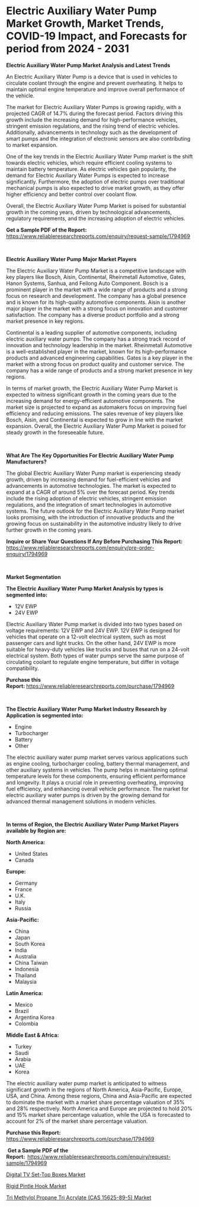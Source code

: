 <p><h1>Electric Auxiliary Water Pump Market Growth, Market Trends, COVID-19 Impact, and Forecasts for period from 2024 - 2031</h1></p><p><strong>Electric Auxiliary Water Pump Market Analysis and Latest Trends</strong></p>
<p><p>An Electric Auxiliary Water Pump is a device that is used in vehicles to circulate coolant through the engine and prevent overheating. It helps to maintain optimal engine temperature and improve overall performance of the vehicle.</p><p>The market for Electric Auxiliary Water Pumps is growing rapidly, with a projected CAGR of 14.7% during the forecast period. Factors driving this growth include the increasing demand for high-performance vehicles, stringent emission regulations, and the rising trend of electric vehicles. Additionally, advancements in technology such as the development of smart pumps and the integration of electronic sensors are also contributing to market expansion.</p><p>One of the key trends in the Electric Auxiliary Water Pump market is the shift towards electric vehicles, which require efficient cooling systems to maintain battery temperature. As electric vehicles gain popularity, the demand for Electric Auxiliary Water Pumps is expected to increase significantly. Furthermore, the adoption of electric pumps over traditional mechanical pumps is also expected to drive market growth, as they offer higher efficiency and better control over coolant flow.</p><p>Overall, the Electric Auxiliary Water Pump Market is poised for substantial growth in the coming years, driven by technological advancements, regulatory requirements, and the increasing adoption of electric vehicles.</p></p>
<p><strong>Get a Sample PDF of the Report:&nbsp;</strong> <a href="https://www.reliableresearchreports.com/enquiry/request-sample/1794969">https://www.reliableresearchreports.com/enquiry/request-sample/1794969</a></p>
<p>&nbsp;</p>
<p><strong>Electric Auxiliary Water Pump Major Market Players</strong></p>
<p><p>The Electric Auxiliary Water Pump Market is a competitive landscape with key players like Bosch, Aisin, Continental, Rheinmetall Automotive, Gates, Hanon Systems, Sanhua, and Feilong Auto Component. Bosch is a prominent player in the market with a wide range of products and a strong focus on research and development. The company has a global presence and is known for its high-quality automotive components. Aisin is another major player in the market with a strong focus on innovation and customer satisfaction. The company has a diverse product portfolio and a strong market presence in key regions.</p><p>Continental is a leading supplier of automotive components, including electric auxiliary water pumps. The company has a strong track record of innovation and technology leadership in the market. Rheinmetall Automotive is a well-established player in the market, known for its high-performance products and advanced engineering capabilities. Gates is a key player in the market with a strong focus on product quality and customer service. The company has a wide range of products and a strong market presence in key regions.</p><p>In terms of market growth, the Electric Auxiliary Water Pump Market is expected to witness significant growth in the coming years due to the increasing demand for energy-efficient automotive components. The market size is projected to expand as automakers focus on improving fuel efficiency and reducing emissions. The sales revenue of key players like Bosch, Aisin, and Continental is expected to grow in line with the market expansion. Overall, the Electric Auxiliary Water Pump Market is poised for steady growth in the foreseeable future.</p></p>
<p>&nbsp;</p>
<p><strong>What Are The Key Opportunities For Electric Auxiliary Water Pump Manufacturers?</strong></p>
<p><p>The global Electric Auxiliary Water Pump market is experiencing steady growth, driven by increasing demand for fuel-efficient vehicles and advancements in automotive technologies. The market is expected to expand at a CAGR of around 5% over the forecast period. Key trends include the rising adoption of electric vehicles, stringent emission regulations, and the integration of smart technologies in automotive systems. The future outlook for the Electric Auxiliary Water Pump market looks promising, with the introduction of innovative products and the growing focus on sustainability in the automotive industry likely to drive further growth in the coming years.</p></p>
<p><strong>Inquire or Share Your Questions If Any Before Purchasing This Report:</strong> <a href="https://www.reliableresearchreports.com/enquiry/pre-order-enquiry/1794969">https://www.reliableresearchreports.com/enquiry/pre-order-enquiry/1794969</a></p>
<p>&nbsp;</p>
<p><strong>Market Segmentation</strong></p>
<p><strong>The Electric Auxiliary Water Pump Market Analysis by types is segmented into:</strong></p>
<p><ul><li>12V EWP</li><li>24V EWP</li></ul></p>
<p><p>Electric Auxiliary Water Pump market is divided into two types based on voltage requirements: 12V EWP and 24V EWP. 12V EWP is designed for vehicles that operate on a 12-volt electrical system, such as most passenger cars and light trucks. On the other hand, 24V EWP is more suitable for heavy-duty vehicles like trucks and buses that run on a 24-volt electrical system. Both types of water pumps serve the same purpose of circulating coolant to regulate engine temperature, but differ in voltage compatibility.</p></p>
<p><strong>Purchase this Report:&nbsp;</strong><a href="https://www.reliableresearchreports.com/purchase/1794969">https://www.reliableresearchreports.com/purchase/1794969</a></p>
<p>&nbsp;</p>
<p><strong>The Electric Auxiliary Water Pump Market Industry Research by Application is segmented into:</strong></p>
<p><ul><li>Engine</li><li>Turbocharger</li><li>Battery</li><li>Other</li></ul></p>
<p><p>The electric auxiliary water pump market serves various applications such as engine cooling, turbocharger cooling, battery thermal management, and other auxiliary systems in vehicles. The pump helps in maintaining optimal temperature levels for these components, ensuring efficient performance and longevity. It plays a crucial role in preventing overheating, improving fuel efficiency, and enhancing overall vehicle performance. The market for electric auxiliary water pumps is driven by the growing demand for advanced thermal management solutions in modern vehicles.</p></p>
<p>&nbsp;</p>
<p><strong>In terms of Region, the Electric Auxiliary Water Pump Market Players available by Region are:</strong></p>
<p>
    <p> <strong> North America: </strong>
        <ul>
            <li>United States</li>
            <li>Canada</li>
        </ul>
        </p> 
    <p> <strong> Europe: </strong>
        <ul>
            <li>Germany</li>
            <li>France</li>
            <li>U.K.</li>
            <li>Italy</li>
            <li>Russia</li>
        </ul>
        </p> 
    <p> <strong> Asia-Pacific: </strong>
        <ul>
            <li>China</li>
            <li>Japan</li>
            <li>South Korea</li>
            <li>India</li>
            <li>Australia</li>
            <li>China Taiwan</li>
            <li>Indonesia</li>
            <li>Thailand</li>
            <li>Malaysia</li>
        </ul>
        </p> 
    <p> <strong> Latin America: </strong>
        <ul>
            <li>Mexico</li>
            <li>Brazil</li>
            <li>Argentina Korea</li>
            <li>Colombia</li>
        </ul>
        </p> 
    <p> <strong> Middle East & Africa: </strong>
        <ul>
            <li>Turkey</li>
            <li>Saudi</li>
            <li>Arabia</li>
            <li>UAE</li>
            <li>Korea</li>
        </ul>
    </p>
    </p>
<p><p>The electric auxiliary water pump market is anticipated to witness significant growth in the regions of North America, Asia-Pacific, Europe, USA, and China. Among these regions, China and Asia-Pacific are expected to dominate the market with a market share percentage valuation of 35% and 28% respectively. North America and Europe are projected to hold 20% and 15% market share percentage valuation, while the USA is forecasted to account for 2% of the market share percentage valuation.</p></p>
<p><strong>Purchase this Report: </strong><a href="https://www.reliableresearchreports.com/purchase/1794969">https://www.reliableresearchreports.com/purchase/1794969</a></p>
<p>&nbsp;<strong>Get a Sample PDF of the Report:&nbsp;&nbsp;</strong><a href="https://www.reliableresearchreports.com/enquiry/request-sample/1794969">https://www.reliableresearchreports.com/enquiry/request-sample/1794969</a></p>
<p><strong></strong></p>
<p><p><a href="https://view.publitas.com/reportprime-1/digital-tv-set-top-boxes-market-size-focuses-on-market-dynamics-in-depth-analysis-and-future-projections-of-its-market-forecasted-for-period-from-2023-to-2030/">Digital TV Set-Top Boxes Market</a></p><p><a href="https://view.publitas.com/reportprime-1/rigid-pintle-hook-market-a-comprehensive-report-of-its-market-share-growth-trends-2023-2030/">Rigid Pintle Hook Market</a></p><p><a href="https://view.publitas.com/reportprime-1/tri-methylol-propane-tri-acrylate-cas-15625-89-5-market-dynamics-2023-2030-also-about-its-market-trends-projections-and-opportunities/">Tri Methylol Propane Tri Acrylate (CAS 15625-89-5) Market</a></p></p>